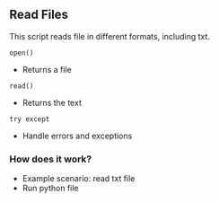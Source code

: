 ## Read Files
This script reads file in different formats, including txt.

<code>open()</code>
- Returns a file

<code>read()</code>
- Returns the text

<code>try except</code>
- Handle errors and exceptions 

### How does it work?
- Example scenario: read txt file
- Run python file
